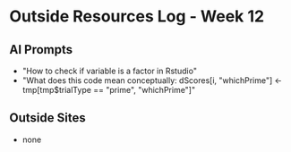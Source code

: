 # Outside Resources Log - Week 12


## AI Prompts
+ "How to check if variable is a factor in Rstudio"
+ "What does this code mean conceptually: dScores[i, "whichPrime"] <- tmp[tmp$trialType == "prime", "whichPrime"]"

## Outside Sites
+ none